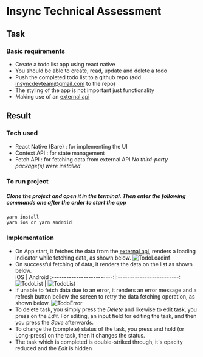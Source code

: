 # Insync Technical Assessment

## Task

### Basic requirements

- Create a todo list app using react native
- You should be able to create, read, update and delete a todo
- Push the completed todo list to a github repo (add insyncdevteam@gmail.com to the repo)
- The styling of the app is not important just functionality
- Making use of an [external api](https://jsonplaceholder.typicode.com/todos)

## Result

### Tech used

- React Native (Bare) : for implementing the UI
- Context API : for state management
- Fetch API : for fetching data from external API
  _No third-party package(s) were installed_

### To run project

##### Clone the project and open it in the terminal. Then enter the following commands one after the order to start the app

    yarn install
    yarn ios or yarn android

### Implementation

- On App start, it fetches the data from the [external api](https://jsonplaceholder.typicode.com/todos), renders a loading indicator while fetching data, as shown below. ![TodoLoadinf](src/assets/images/loading.png)
- On successful fetching of data, it renders the data on the list as shown below.  
   iOS | Android
  :-------------------------:|:-------------------------:
  ![TodoList](src/assets/images/list.png) | ![TodoList](src/assets/images/android.png)
- If unable to fetch data due to an error, it renders an error message and a refresh button bellow the screen to retry the data fetching operation, as shown below. ![TodoError](src/assets/images/error.png)
- To delete task, you simply press the _Delete_ and likewise to edit task, you press on the _Edit_. For editing, an input field for editing the task, and then you press the _Save_ afterwards.
- To change the (complete) status of the task, you press and hold (or Long-press) on the task, then it changes the status.
- The task which is completed is double-striked through, it's opacity reduced and the _Edit_ is hidden
